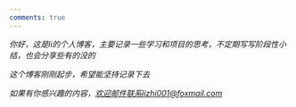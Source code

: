 ```yaml
---
comments: true
---
```


*你好，这是li的个人博客，主要记录一些学习和项目的思考，不定期写写阶段性小结，也会分享些有的没的*

*这个博客刚刚起步，希望能坚持记录下去*

*如果有你感兴趣的内容，欢迎邮件联系lizhi001@foxmail.com*


